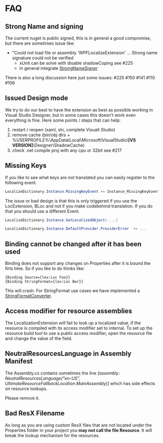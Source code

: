 # FAQ

## Strong Name and signing

The current nuget is public signed, this is in general a good compromise, but there are sometimes issue like:

* "Could not load file or assembly 'WPFLocalizeExtension' ... Strong name signature could not be verified
    * xUnit can be solve with disable shadowCoping see #225
    * in general integrate [StrongNameSigner](https://github.com/brutaldev/StrongNameSigner)

There is also a long discussion here just some issues: #225 #150 #141 #110 #106


## Issued Design mode

We try to do our best to have the extension as best as possible working in Visual Studio Designer, but in some cases
this doesn't work even everything is fine. Here some points / steps that can help:
1. restart / reopen (xaml, sln, complete Visualt Studio)
2. remove cache (bin/obj dirs + %USERPROFILE%\AppData\Local\Microsoft\VisualStudio\\**[VS VERSION]**\Designer\ShadowCache)
3. check .net compile proj with any cpu or 32bit see #217


## Missing Keys

If you like to see what keys are not translated you can easily register to the following event.

```csharp
LocalizeDictionary.Instance.MissingKeyEvent += Instance_MissingKeyEvent;
```

The issue or bad design is that this is only triggered if you use the LocExtension, BLoc and not if you make codebehind translation.
If you do that you should use a different Event.

```csharp
LocalizeDictionary.Instance.GetLocalizedObject(....) 

LocalizeDictionary.Instance.DefaultProvider.ProviderError  += ...
```

## Binding cannot be changed after it has been used

Binding does not support any changes on Properties after it is bound the firts time. So if you like to do thinks like:

```xaml
{Binding Source={lex:Loc Foo}}
{Binding StringFormat={lex:Loc Bar}}
```
This will crash. For StringFormat use cases we have implemented a [StringFormatConverter](ValueConverters.md).

## Access modifier for resource assemblies
The LocalizationExtension will fail to look up a localized value, if the resource is compiled with its access modifier set to internal. To set up the resource build tool to use a public access modifier, open the resource file and change the value of the field.

## NeutralResourcesLanguage in Assembly Manifest
The Assembly.cs contains sometimes the line _[assembly: NeutralResourcesLanguage("en-US", UltimateResourceFallbackLocation.MainAssembly)]_ which has side effects on resource lookups.

Please remove it.

## Bad ResX Filename
As long as you are using custom ResX files that are not located under the Properties folder in your project you **may not call the file Resource**. It will break the lookup mechanism for the resources.